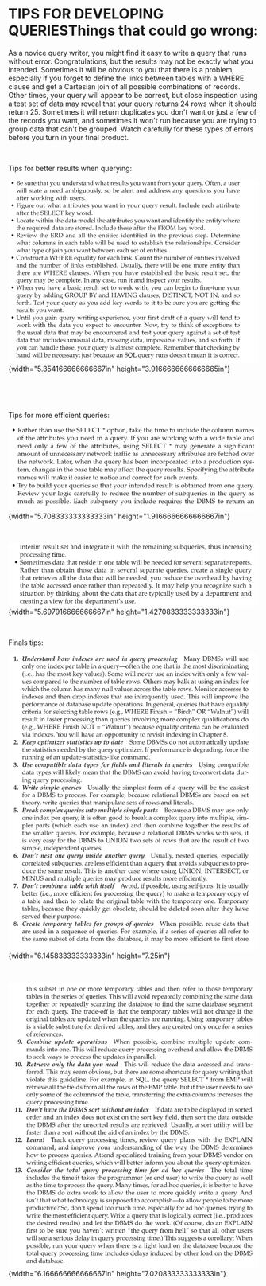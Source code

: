 # TIPS FOR DEVELOPING QUERIESThings that could go wrong:

As a novice query writer, you might find it easy to write a query that runs without error. Congratulations, but the results may not be exactly what you intended. Sometimes it will be obvious to you that there is a problem, especially if you forget to define the links between tables with a WHERE clause and get a Cartesian join of all possible combinations of records. Other times, your query will appear to be correct, but close inspection using a test set of data may reveal that your query returns 24 rows when it should return 25. Sometimes it will return duplicates you don't want or just a few of the records you want, and sometimes it won't run because you are trying to group data that can't be grouped. Watch carefully for these types of errors before you turn in your final product.

 

Tips for better results when querying:

![](media/TIPS-FOR-DEVELOPING-QUERIES-image1.png){width="5.354166666666667in" height="3.9166666666666665in"}

 

 

Tips for more efficient queries:

![](media/TIPS-FOR-DEVELOPING-QUERIES-image2.png){width="5.708333333333333in" height="1.9166666666666667in"}

 

![](media/TIPS-FOR-DEVELOPING-QUERIES-image3.png){width="5.697916666666667in" height="1.4270833333333333in"}

 

Finals tips:

![](media/TIPS-FOR-DEVELOPING-QUERIES-image4.png){width="6.145833333333333in" height="7.25in"}

 

![](media/TIPS-FOR-DEVELOPING-QUERIES-image5.png){width="6.166666666666667in" height="7.020833333333333in"}

 






